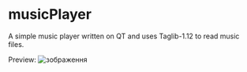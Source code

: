 # musicPlayer
A simple music player written on QT and uses Taglib-1.12 to read music files.

Preview:
![зображення](https://user-images.githubusercontent.com/57674822/191693429-677b609b-3ba7-4cfa-ab2c-d01f9f716fff.png)
